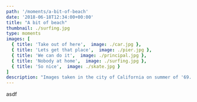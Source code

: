 ```yaml
---
path: '/moments/a-bit-of-beach'
date: '2018-06-18T12:34:00+00:00'
title: "A bit of beach"
thumbnail: ./surfing.jpg
type: moments
images: [
  { title: 'Take out of here',  image: ./car.jpg },
  { title: 'Lets get that place',  image: ./pier.jpg },
  { title: 'We can do it',  image: ./principal.jpg },
  { title: 'Nobody at home',  image: ./surfing.jpg },
  { title: 'So nice',  image: ./skate.jpg }
]
description: "Images taken in the city of California on summer of '69. Lorem ipsum dolor sit amet, consectetur adipiscing elit. Nunc sit amet augue lorem. Pellentesque habitant morbi tristique senectus et netus et malesuada fames ac turpis egestas. Aenean cursus sem ligula, quis facilisis erat bibendum ut."
---
```

asdf